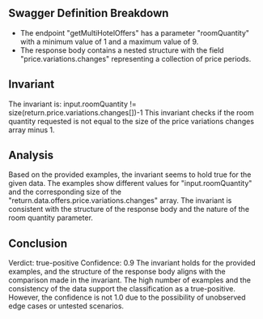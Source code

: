 ## Swagger Definition Breakdown
- The endpoint "getMultiHotelOffers" has a parameter "roomQuantity" with a minimum value of 1 and a maximum value of 9.
- The response body contains a nested structure with the field "price.variations.changes" representing a collection of price periods.

## Invariant
The invariant is: input.roomQuantity != size(return.price.variations.changes[])-1
This invariant checks if the room quantity requested is not equal to the size of the price variations changes array minus 1.

## Analysis
Based on the provided examples, the invariant seems to hold true for the given data. The examples show different values for "input.roomQuantity" and the corresponding size of the "return.data.offers.price.variations.changes" array. The invariant is consistent with the structure of the response body and the nature of the room quantity parameter.

## Conclusion
Verdict: true-positive
Confidence: 0.9
The invariant holds for the provided examples, and the structure of the response body aligns with the comparison made in the invariant. The high number of examples and the consistency of the data support the classification as a true-positive. However, the confidence is not 1.0 due to the possibility of unobserved edge cases or untested scenarios.
